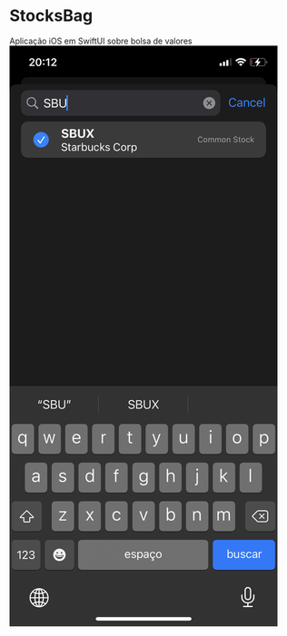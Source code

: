 # StocksBag
Aplicação iOS em SwiftUI sobre bolsa de valores 
![alt text](https://github.com/AnthonyBuilder/StocksBag/blob/main/IMG/IMG_2190.PNG)
